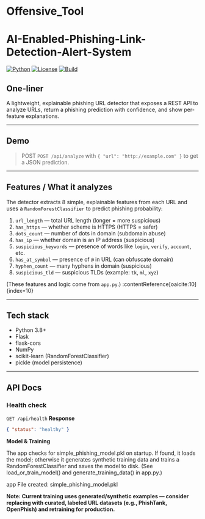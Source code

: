 # Offensive_Tool
# AI-Enabled-Phishing-Link-Detection-Alert-System

[![Python](https://img.shields.io/badge/python-3.8%2B-blue)]()
[![License](https://img.shields.io/badge/license-MIT-green)]()
[![Build](https://img.shields.io/badge/build-GHActions-orange)]()

## One-liner
A lightweight, explainable phishing URL detector that exposes a REST API to analyze URLs, return a phishing prediction with confidence, and show per-feature explanations.

---

## Demo
> POST `POST /api/analyze` with `{ "url": "http://example.com" }` to get a JSON prediction.

---

## Features / What it analyzes
The detector extracts 8 simple, explainable features from each URL and uses a `RandomForestClassifier` to predict phishing probability:

1. `url_length` — total URL length (longer = more suspicious)  
2. `has_https` — whether scheme is HTTPS (HTTPS = safer)  
3. `dots_count` — number of dots in domain (subdomain abuse)  
4. `has_ip` — whether domain is an IP address (suspicious)  
5. `suspicious_keywords` — presence of words like `login`, `verify`, `account`, etc.  
6. `has_at_symbol` — presence of `@` in URL (can obfuscate domain)  
7. `hyphen_count` — many hyphens in domain (suspicious)  
8. `suspicious_tld` — suspicious TLDs (example: `tk`, `ml`, `xyz`)

(These features and logic come from `app.py`.) :contentReference[oaicite:10]{index=10}

---

## Tech stack
- Python 3.8+
- Flask
- flask-cors
- NumPy
- scikit-learn (RandomForestClassifier)
- pickle (model persistence)

---

## API Docs

### Health check
`GET /api/health`
**Response**
```json
{ "status": "healthy" }
```

**Model & Training**

The app checks for simple_phishing_model.pkl on startup. If found, it loads the model; otherwise it generates synthetic training data and trains a RandomForestClassifier and saves the model to disk. (See load_or_train_model() and generate_training_data() in app.py.) 

app
File created: simple_phishing_model.pkl

**Note: Current training uses generated/synthetic examples — consider replacing with curated, labeled URL datasets (e.g., PhishTank, OpenPhish) and retraining for production.**
